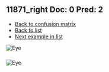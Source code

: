 ## 11871_right Doc: 0 Pred: 2
- [Back to confusion matrix](https://github.com/juliandewit/kaggle_retinopathy/blob/master/matrix.md)
- [Back to list](https://github.com/juliandewit/kaggle_retinopathy/blob/master/lists/02/list.md)
- [Next example in list](https://github.com/juliandewit/kaggle_retinopathy/blob/master/lists/02/12/12299_right.md)

![Eye](https://retinopaty.blob.core.windows.net/size1024/11871_right_0.jpeg)

### 

![Eye]()
